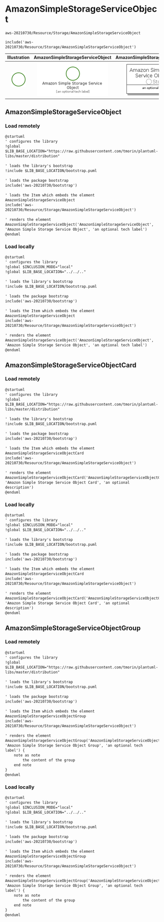 # AmazonSimpleStorageServiceObject


```text
aws-20210730/Resource/Storage/AmazonSimpleStorageServiceObject
```

```text
include('aws-20210730/Resource/Storage/AmazonSimpleStorageServiceObject')
```



| Illustration | AmazonSimpleStorageServiceObject | AmazonSimpleStorageServiceObjectCard | AmazonSimpleStorageServiceObjectGroup |
| :---: | :---: | :---: | :---: |
| ![illustration for Illustration](../../../aws-20210730/Resource/Storage/AmazonSimpleStorageServiceObject.png) | ![illustration for AmazonSimpleStorageServiceObject](../../../aws-20210730/Resource/Storage/AmazonSimpleStorageServiceObject.Local.png) | ![illustration for AmazonSimpleStorageServiceObjectCard](../../../aws-20210730/Resource/Storage/AmazonSimpleStorageServiceObjectCard.Local.png) | ![illustration for AmazonSimpleStorageServiceObjectGroup](../../../aws-20210730/Resource/Storage/AmazonSimpleStorageServiceObjectGroup.Local.png) |




## AmazonSimpleStorageServiceObject

### Load remotely
```plantuml
@startuml
' configures the library
!global $LIB_BASE_LOCATION="https://raw.githubusercontent.com/tmorin/plantuml-libs/master/distribution"

' loads the library's bootstrap
!include $LIB_BASE_LOCATION/bootstrap.puml

' loads the package bootstrap
include('aws-20210730/bootstrap')

' loads the Item which embeds the element AmazonSimpleStorageServiceObject
include('aws-20210730/Resource/Storage/AmazonSimpleStorageServiceObject')

' renders the element
AmazonSimpleStorageServiceObject('AmazonSimpleStorageServiceObject', 'Amazon Simple Storage Service Object', 'an optional tech label')
@enduml
```

### Load locally
```plantuml
@startuml
' configures the library
!global $INCLUSION_MODE="local"
!global $LIB_BASE_LOCATION="../../.."

' loads the library's bootstrap
!include $LIB_BASE_LOCATION/bootstrap.puml

' loads the package bootstrap
include('aws-20210730/bootstrap')

' loads the Item which embeds the element AmazonSimpleStorageServiceObject
include('aws-20210730/Resource/Storage/AmazonSimpleStorageServiceObject')

' renders the element
AmazonSimpleStorageServiceObject('AmazonSimpleStorageServiceObject', 'Amazon Simple Storage Service Object', 'an optional tech label')
@enduml
```

## AmazonSimpleStorageServiceObjectCard

### Load remotely
```plantuml
@startuml
' configures the library
!global $LIB_BASE_LOCATION="https://raw.githubusercontent.com/tmorin/plantuml-libs/master/distribution"

' loads the library's bootstrap
!include $LIB_BASE_LOCATION/bootstrap.puml

' loads the package bootstrap
include('aws-20210730/bootstrap')

' loads the Item which embeds the element AmazonSimpleStorageServiceObjectCard
include('aws-20210730/Resource/Storage/AmazonSimpleStorageServiceObject')

' renders the element
AmazonSimpleStorageServiceObjectCard('AmazonSimpleStorageServiceObjectCard', 'Amazon Simple Storage Service Object Card', 'an optional description')
@enduml
```

### Load locally
```plantuml
@startuml
' configures the library
!global $INCLUSION_MODE="local"
!global $LIB_BASE_LOCATION="../../.."

' loads the library's bootstrap
!include $LIB_BASE_LOCATION/bootstrap.puml

' loads the package bootstrap
include('aws-20210730/bootstrap')

' loads the Item which embeds the element AmazonSimpleStorageServiceObjectCard
include('aws-20210730/Resource/Storage/AmazonSimpleStorageServiceObject')

' renders the element
AmazonSimpleStorageServiceObjectCard('AmazonSimpleStorageServiceObjectCard', 'Amazon Simple Storage Service Object Card', 'an optional description')
@enduml
```

## AmazonSimpleStorageServiceObjectGroup

### Load remotely
```plantuml
@startuml
' configures the library
!global $LIB_BASE_LOCATION="https://raw.githubusercontent.com/tmorin/plantuml-libs/master/distribution"

' loads the library's bootstrap
!include $LIB_BASE_LOCATION/bootstrap.puml

' loads the package bootstrap
include('aws-20210730/bootstrap')

' loads the Item which embeds the element AmazonSimpleStorageServiceObjectGroup
include('aws-20210730/Resource/Storage/AmazonSimpleStorageServiceObject')

' renders the element
AmazonSimpleStorageServiceObjectGroup('AmazonSimpleStorageServiceObjectGroup', 'Amazon Simple Storage Service Object Group', 'an optional tech label') {
    note as note
        the content of the group
    end note
}
@enduml
```

### Load locally
```plantuml
@startuml
' configures the library
!global $INCLUSION_MODE="local"
!global $LIB_BASE_LOCATION="../../.."

' loads the library's bootstrap
!include $LIB_BASE_LOCATION/bootstrap.puml

' loads the package bootstrap
include('aws-20210730/bootstrap')

' loads the Item which embeds the element AmazonSimpleStorageServiceObjectGroup
include('aws-20210730/Resource/Storage/AmazonSimpleStorageServiceObject')

' renders the element
AmazonSimpleStorageServiceObjectGroup('AmazonSimpleStorageServiceObjectGroup', 'Amazon Simple Storage Service Object Group', 'an optional tech label') {
    note as note
        the content of the group
    end note
}
@enduml
```

